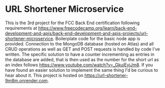 # URL Shortener Microservice

This is the 3rd project for the FCC Back End certification following requirements at https://www.freecodecamp.org/learn/back-end-development-and-apis/back-end-development-and-apis-projects/url-shortener-microservice. Boilerplate code for the basic node app is provided. Connection to the MongoDB database (hosted on Atlas) and all CRUD operations as well as GET and POST requests is handled by code I've written. The specific solution to have a counter incrementing as entries in the database are added, that is then used as the number for the short url as an index follows https://www.youtube.com/watch?v=_GkujEyjJm8. If you have found an easier solution to implement the same thing I'd be curious to hear about it. This project is hosted on https://url-shortener-9m8m.onrender.com.
